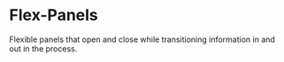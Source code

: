 # Flex-Panels
Flexible panels that open and close while transitioning information in and out in the process.
